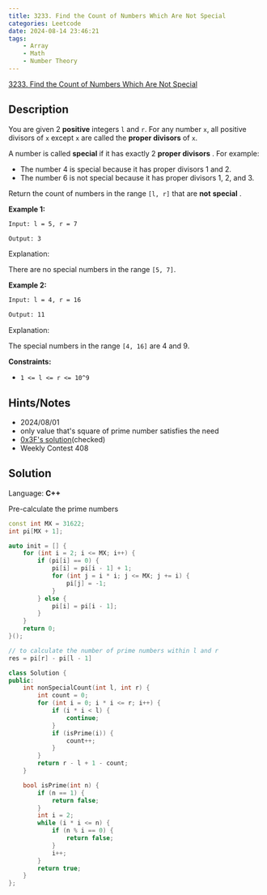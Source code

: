 ```yaml
---
title: 3233. Find the Count of Numbers Which Are Not Special
categories: Leetcode
date: 2024-08-14 23:46:21
tags:
    - Array
    - Math
    - Number Theory
---
```


[3233. Find the Count of Numbers Which Are Not Special](https://leetcode.com/problems/find-the-count-of-numbers-which-are-not-special/description/)

## Description

You are given 2 **positive**  integers `l` and `r`. For any number `x`, all positive divisors of `x` except `x` are called the **proper divisors**  of `x`.

A number is called **special**  if it has exactly 2 **proper divisors** . For example:

- The number 4 is special because it has proper divisors 1 and 2.
- The number 6 is not special because it has proper divisors 1, 2, and 3.

Return the count of numbers in the range `[l, r]` that are **not**  **special** .

**Example 1:**

```bash
Input: l = 5, r = 7

Output: 3
```

Explanation:

There are no special numbers in the range `[5, 7]`.

**Example 2:**

```bash
Input: l = 4, r = 16

Output: 11
```

Explanation:

The special numbers in the range `[4, 16]` are 4 and 9.

**Constraints:**

- `1 <= l <= r <= 10^9`

## Hints/Notes

- 2024/08/01
- only value that's square of prime number satisfies the need
- [0x3F's solution](https://leetcode.cn/problems/find-the-count-of-numbers-which-are-not-special/solutions/2860276/yu-chu-li-zhi-shu-o1hui-da-pythonjavacgo-7xaq/)(checked)
- Weekly Contest 408

## Solution

Language: **C++**

Pre-calculate the prime numbers

```C++
const int MX = 31622;
int pi[MX + 1];

auto init = [] {
    for (int i = 2; i <= MX; i++) {
        if (pi[i] == 0) {
            pi[i] = pi[i - 1] + 1;
            for (int j = i * i; j <= MX; j += i) {
                pi[j] = -1;
            }
        } else {
            pi[i] = pi[i - 1];
        }
    }
    return 0;
}();

// to calculate the number of prime numbers within l and r
res = pi[r] - pi[l - 1]
```

```C++
class Solution {
public:
    int nonSpecialCount(int l, int r) {
        int count = 0;
        for (int i = 0; i * i <= r; i++) {
            if (i * i < l) {
                continue;
            }
            if (isPrime(i)) {
                count++;
            }
        }
        return r - l + 1 - count;
    }

    bool isPrime(int n) {
        if (n == 1) {
            return false;
        }
        int i = 2;
        while (i * i <= n) {
            if (n % i == 0) {
                return false;
            }
            i++;
        }
        return true;
    }
};
```
